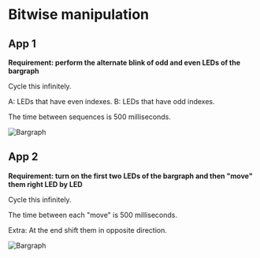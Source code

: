 # Bitwise manipulation

## App 1

**Requirement: perform the alternate blink of odd and even LEDs of the bargraph**

Cycle this infinitely.

A: LEDs that have even indexes.
B: LEDs that have odd indexes.

The time between sequences is 500 milliseconds.

![Bargraph](../docs/images/bargraph1.png)

## App 2

**Requirement: turn on the first two LEDs of the bargraph and then "move" them right LED by LED**

Cycle this infinitely.

The time between each "move" is 500 milliseconds.

Extra: At the end shift them in opposite direction.

![Bargraph](../docs/images/bargraph2.png)
